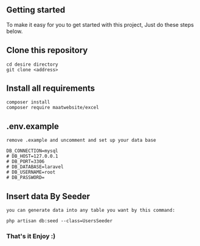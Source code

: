 ## Getting started

To make it easy for you to get started with this project, Just do these steps below.


## Clone this repository

```
cd desire directory
git clone <address>
```

## Install all requirements
```
composer install
composer require maatwebsite/excel
```

## .env.example
```
remove .example and uncomment and set up your data base

DB_CONNECTION=mysql
# DB_HOST=127.0.0.1
# DB_PORT=3306
# DB_DATABASE=laravel
# DB_USERNAME=root
# DB_PASSWORD=

```


## Insert data By Seeder
```
you can generate data into any table you want by this command:

php artisan db:seed --class=UsersSeeder
```



### That's it Enjoy :)
